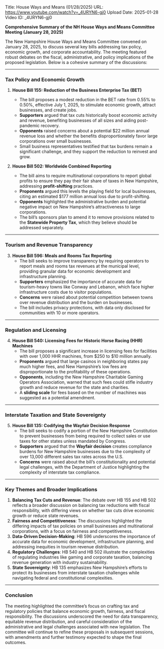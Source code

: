Title: House Ways and Means (01/28/2025)
URL: https://www.youtube.com/watch?v=_4URYN6-gj0
Upload Date: 2025-01-28
Video ID: _4URYN6-gj0

**Comprehensive Summary of the NH House Ways and Means Committee Meeting (January 28, 2025)**

The New Hampshire House Ways and Means Committee convened on January 28, 2025, to discuss several key bills addressing tax policy, economic growth, and corporate accountability. The meeting featured robust debates on the fiscal, administrative, and policy implications of the proposed legislation. Below is a cohesive summary of the discussions:

---

### **Tax Policy and Economic Growth**
1. **House Bill 155: Reduction of the Business Enterprise Tax (BET)**  
   - The bill proposes a modest reduction in the BET rate from 0.55% to 0.50%, effective July 1, 2025, to stimulate economic growth, attract businesses, and create jobs.  
   - **Supporters** argued that tax cuts historically boost economic activity and revenue, benefiting businesses of all sizes and aiding post-pandemic recovery.  
   - **Opponents** raised concerns about a potential $22 million annual revenue loss and whether the benefits disproportionately favor large corporations over small businesses.  
   - Small business representatives testified that tax burdens remain a significant challenge, and they support the reduction to reinvest and grow.  

2. **House Bill 502: Worldwide Combined Reporting**  
   - The bill aims to require multinational corporations to report global profits to ensure they pay their fair share of taxes in New Hampshire, addressing **profit-shifting** practices.  
   - **Proponents** argued this levels the playing field for local businesses, citing an estimated $177 million annual loss due to profit-shifting.  
   - **Opponents** highlighted the administrative burden and potential negative impact on New Hampshire’s attractiveness to large corporations.  
   - The bill’s sponsors plan to amend it to remove provisions related to the **Statewide Property Tax**, which they believe should be addressed separately.  

---

### **Tourism and Revenue Transparency**
3. **House Bill 596: Meals and Rooms Tax Reporting**  
   - The bill seeks to improve transparency by requiring operators to report meals and rooms tax revenues at the municipal level, providing granular data for economic development and infrastructure planning.  
   - **Supporters** emphasized the importance of accurate data for tourism-heavy towns like Conway and Lebanon, which face higher infrastructure costs due to visitor populations.  
   - **Concerns** were raised about potential competition between towns over revenue distribution and the burden on businesses.  
   - The bill includes privacy protections, with data only disclosed for communities with 10 or more operators.  

---

### **Regulation and Licensing**
4. **House Bill 540: Licensing Fees for Historic Horse Racing (HHR) Machines**  
   - The bill proposes a significant increase in licensing fees for facilities with over 1,000 HHR machines, from $250 to $10 million annually.  
   - **Proponents** argued that large casinos in neighboring states pay much higher fees, and New Hampshire’s low fees are disproportionate to the profitability of these operations.  
   - **Opponents**, including the New Hampshire Charitable Gaming Operators Association, warned that such fees could stifle industry growth and reduce revenue for the state and charities.  
   - A **sliding scale** for fees based on the number of machines was suggested as a potential amendment.  

---

### **Interstate Taxation and State Sovereignty**
5. **House Bill 135: Codifying the Wayfair Decision Response**  
   - The bill seeks to codify a portion of the New Hampshire Constitution to prevent businesses from being required to collect sales or use taxes for other states unless mandated by Congress.  
   - **Supporters** argued that the **Wayfair decision** creates compliance burdens for New Hampshire businesses due to the complexity of over 13,000 different sales tax rates across the U.S.  
   - **Concerns** were raised about the bill’s constitutionality and potential legal challenges, with the Department of Justice highlighting the complexity of interstate tax compliance.  

---

### **Key Themes and Broader Implications**
1. **Balancing Tax Cuts and Revenue**: The debate over HB 155 and HB 502 reflects a broader discussion on balancing tax reductions with fiscal responsibility, with differing views on whether tax cuts drive economic growth or reduce state revenues.  
2. **Fairness and Competitiveness**: The discussions highlighted the differing impacts of tax policies on small businesses and multinational corporations, with a focus on fairness and competitiveness.  
3. **Data-Driven Decision-Making**: HB 596 underscores the importance of accurate data for economic development, infrastructure planning, and addressing inequities in tourism revenue distribution.  
4. **Regulatory Challenges**: HB 540 and HB 502 illustrate the complexities of regulating industries like gaming and corporate taxation, balancing revenue generation with industry sustainability.  
5. **State Sovereignty**: HB 135 emphasizes New Hampshire’s efforts to protect its businesses from interstate taxation challenges while navigating federal and constitutional complexities.  

---

### **Conclusion**
The meeting highlighted the committee’s focus on crafting tax and regulatory policies that balance economic growth, fairness, and fiscal responsibility. The discussions underscored the need for data transparency, equitable revenue distribution, and careful consideration of the administrative and legal challenges associated with new legislation. The committee will continue to refine these proposals in subsequent sessions, with amendments and further testimony expected to shape the final outcomes.